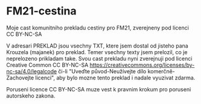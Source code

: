 # FM21-cestina
Moje cast komunitniho prekladu cestiny pro FM21, zverejneny pod licenci CC BY-NC-SA

V adresari PREKLAD jsou vsechny TXT, ktere jsem dostal od jisteho pana Krouzela (majanek) pro preklad. Temer vsechny texty jsem prelozil, co je neprelozeno prikladam take.
Svou cast prekladu nyni zverejnuji pod licenci Creative Common CC BY-NC-SA https://creativecommons.org/licenses/by-nc-sa/4.0/legalcode či-li "Uveďte původ-Neužívejte dílo komerčně-Zachovejte licenci", aby bylo mozne tento preklad i nadale vyuzivat zdarma. 

Poruseni licence CC BY-NC-SA muze vest k pravnim krokum pro poruseni autorskeho zakona.
